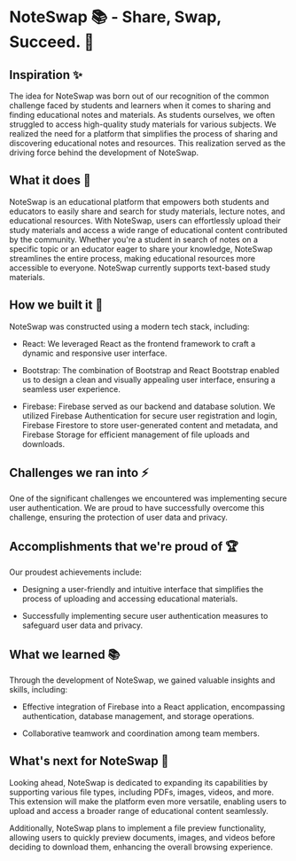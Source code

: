 # NoteSwap 📚 - Share, Swap, Succeed. 🚀

## Inspiration ✨

The idea for NoteSwap was born out of our recognition of the common challenge faced by students and learners when it comes to sharing and finding educational notes and materials. As students ourselves, we often struggled to access high-quality study materials for various subjects. We realized the need for a platform that simplifies the process of sharing and discovering educational notes and resources. This realization served as the driving force behind the development of NoteSwap.

## What it does 🚀

NoteSwap is an educational platform that empowers both students and educators to easily share and search for study materials, lecture notes, and educational resources. With NoteSwap, users can effortlessly upload their study materials and access a wide range of educational content contributed by the community. Whether you're a student in search of notes on a specific topic or an educator eager to share your knowledge, NoteSwap streamlines the entire process, making educational resources more accessible to everyone. NoteSwap currently supports text-based study materials.

## How we built it 🔧

NoteSwap was constructed using a modern tech stack, including:

- React: We leveraged React as the frontend framework to craft a dynamic and responsive user interface.

- Bootstrap: The combination of Bootstrap and React Bootstrap enabled us to design a clean and visually appealing user interface, ensuring a seamless user experience.

- Firebase: Firebase served as our backend and database solution. We utilized Firebase Authentication for secure user registration and login, Firebase Firestore to store user-generated content and metadata, and Firebase Storage for efficient management of file uploads and downloads.

## Challenges we ran into ⚡️

One of the significant challenges we encountered was implementing secure user authentication. We are proud to have successfully overcome this challenge, ensuring the protection of user data and privacy.

## Accomplishments that we're proud of 🏆

Our proudest achievements include:

- Designing a user-friendly and intuitive interface that simplifies the process of uploading and accessing educational materials.

- Successfully implementing secure user authentication measures to safeguard user data and privacy.

## What we learned 📚

Through the development of NoteSwap, we gained valuable insights and skills, including:

- Effective integration of Firebase into a React application, encompassing authentication, database management, and storage operations.

- Collaborative teamwork and coordination among team members.

## What's next for NoteSwap 🔮

Looking ahead, NoteSwap is dedicated to expanding its capabilities by supporting various file types, including PDFs, images, videos, and more. This extension will make the platform even more versatile, enabling users to upload and access a broader range of educational content seamlessly.

Additionally, NoteSwap plans to implement a file preview functionality, allowing users to quickly preview documents, images, and videos before deciding to download them, enhancing the overall browsing experience.
